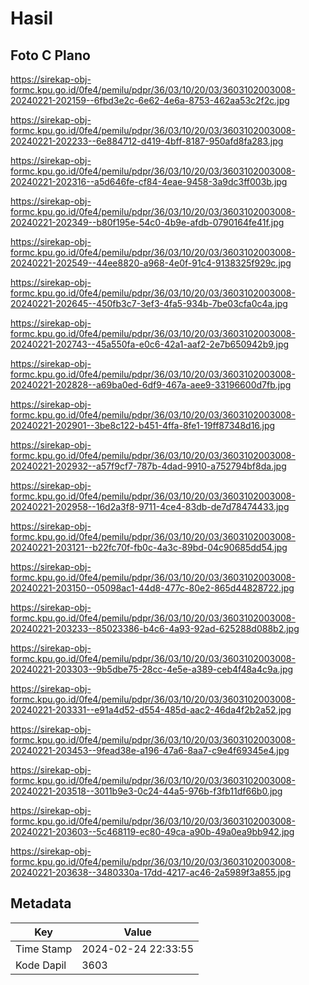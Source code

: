 # Hasil

## Foto C Plano

https://sirekap-obj-formc.kpu.go.id/0fe4/pemilu/pdpr/36/03/10/20/03/3603102003008-20240221-202159--6fbd3e2c-6e62-4e6a-8753-462aa53c2f2c.jpg

https://sirekap-obj-formc.kpu.go.id/0fe4/pemilu/pdpr/36/03/10/20/03/3603102003008-20240221-202233--6e884712-d419-4bff-8187-950afd8fa283.jpg

https://sirekap-obj-formc.kpu.go.id/0fe4/pemilu/pdpr/36/03/10/20/03/3603102003008-20240221-202316--a5d646fe-cf84-4eae-9458-3a9dc3ff003b.jpg

https://sirekap-obj-formc.kpu.go.id/0fe4/pemilu/pdpr/36/03/10/20/03/3603102003008-20240221-202349--b80f195e-54c0-4b9e-afdb-0790164fe41f.jpg

https://sirekap-obj-formc.kpu.go.id/0fe4/pemilu/pdpr/36/03/10/20/03/3603102003008-20240221-202549--44ee8820-a968-4e0f-91c4-9138325f929c.jpg

https://sirekap-obj-formc.kpu.go.id/0fe4/pemilu/pdpr/36/03/10/20/03/3603102003008-20240221-202645--450fb3c7-3ef3-4fa5-934b-7be03cfa0c4a.jpg

https://sirekap-obj-formc.kpu.go.id/0fe4/pemilu/pdpr/36/03/10/20/03/3603102003008-20240221-202743--45a550fa-e0c6-42a1-aaf2-2e7b650942b9.jpg

https://sirekap-obj-formc.kpu.go.id/0fe4/pemilu/pdpr/36/03/10/20/03/3603102003008-20240221-202828--a69ba0ed-6df9-467a-aee9-33196600d7fb.jpg

https://sirekap-obj-formc.kpu.go.id/0fe4/pemilu/pdpr/36/03/10/20/03/3603102003008-20240221-202901--3be8c122-b451-4ffa-8fe1-19ff87348d16.jpg

https://sirekap-obj-formc.kpu.go.id/0fe4/pemilu/pdpr/36/03/10/20/03/3603102003008-20240221-202932--a57f9cf7-787b-4dad-9910-a752794bf8da.jpg

https://sirekap-obj-formc.kpu.go.id/0fe4/pemilu/pdpr/36/03/10/20/03/3603102003008-20240221-202958--16d2a3f8-9711-4ce4-83db-de7d78474433.jpg

https://sirekap-obj-formc.kpu.go.id/0fe4/pemilu/pdpr/36/03/10/20/03/3603102003008-20240221-203121--b22fc70f-fb0c-4a3c-89bd-04c90685dd54.jpg

https://sirekap-obj-formc.kpu.go.id/0fe4/pemilu/pdpr/36/03/10/20/03/3603102003008-20240221-203150--05098ac1-44d8-477c-80e2-865d44828722.jpg

https://sirekap-obj-formc.kpu.go.id/0fe4/pemilu/pdpr/36/03/10/20/03/3603102003008-20240221-203233--85023386-b4c6-4a93-92ad-625288d088b2.jpg

https://sirekap-obj-formc.kpu.go.id/0fe4/pemilu/pdpr/36/03/10/20/03/3603102003008-20240221-203303--9b5dbe75-28cc-4e5e-a389-ceb4f48a4c9a.jpg

https://sirekap-obj-formc.kpu.go.id/0fe4/pemilu/pdpr/36/03/10/20/03/3603102003008-20240221-203331--e91a4d52-d554-485d-aac2-46da4f2b2a52.jpg

https://sirekap-obj-formc.kpu.go.id/0fe4/pemilu/pdpr/36/03/10/20/03/3603102003008-20240221-203453--9fead38e-a196-47a6-8aa7-c9e4f69345e4.jpg

https://sirekap-obj-formc.kpu.go.id/0fe4/pemilu/pdpr/36/03/10/20/03/3603102003008-20240221-203518--3011b9e3-0c24-44a5-976b-f3fb11df66b0.jpg

https://sirekap-obj-formc.kpu.go.id/0fe4/pemilu/pdpr/36/03/10/20/03/3603102003008-20240221-203603--5c468119-ec80-49ca-a90b-49a0ea9bb942.jpg

https://sirekap-obj-formc.kpu.go.id/0fe4/pemilu/pdpr/36/03/10/20/03/3603102003008-20240221-203638--3480330a-17dd-4217-ac46-2a5989f3a855.jpg


## Metadata

| Key        | Value               |
| ---------- | ------------------- |
| Time Stamp | 2024-02-24 22:33:55 |
| Kode Dapil | 3603                |



